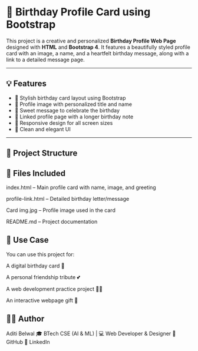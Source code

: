 # 🎂 Birthday Profile Card using Bootstrap

This project is a creative and personalized **Birthday Profile Web Page** designed with **HTML** and **Bootstrap 4**. It features a beautifully styled profile card with an image, a name, and a heartfelt birthday message, along with a link to a detailed message page.

---

## 💡 Features

- 🎨 Stylish birthday card layout using Bootstrap
- 📸 Profile image with personalized title and name
- 💬 Sweet message to celebrate the birthday
- 🔗 Linked profile page with a longer birthday note
- 📱 Responsive design for all screen sizes
- 🌸 Clean and elegant UI

---

## 📁 Project Structure


## 📁 Files Included
index.html – Main profile card with name, image, and greeting

profile-link.html – Detailed birthday letter/message

Card img.jpg – Profile image used in the card

README.md – Project documentation

 ## 📌 Use Case
You can use this project for:

A digital birthday card 🎁

A personal friendship tribute 💕

A web development practice project 🧑‍💻

An interactive webpage gift 🎊

## 🙋‍♀️ Author
Aditi Belwal
🎓 BTech CSE (AI & ML) | 💻 Web Developer & Designer
🔗 GitHub
🔗 LinkedIn


